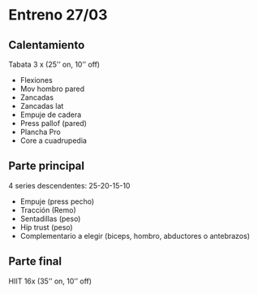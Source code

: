 # Entreno 27/03

## Calentamiento

Tabata 3 x (25’’ on, 10’’ off)

- Flexiones
- Mov hombro pared
- Zancadas 
- Zancadas lat
- Empuje de cadera
- Press pallof (pared) 
- Plancha Pro 
- Core a cuadrupedia

## Parte principal

4 series descendentes: 25-20-15-10

- Empuje (press pecho)
- Tracción (Remo)
- Sentadillas (peso)
- Hip trust (peso) 
- Complementario a elegir (biceps, hombro, abductores o antebrazos)

## Parte final

HIIT 16x (35’’ on, 10’’ off)